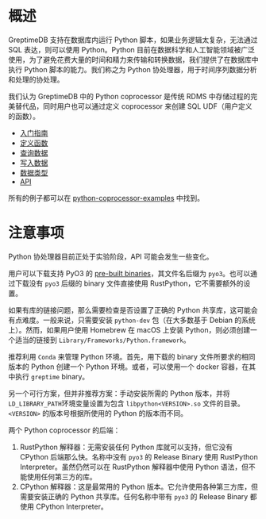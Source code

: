 # 概述

GreptimeDB 支持在数据库内运行 Python 脚本，如果业务逻辑太复杂，无法通过 SQL 表达，则可以使用 Python。Python 目前在数据科学和人工智能领域被广泛使用，为了避免花费大量的时间和精力来传输和转换数据，我们提供了在数据库中执行 Python 脚本的能力。我们称之为 Python 协处理器，用于时间序列数据分析和处理的协处理。

我们认为 GreptimeDB 中的 Python coprocessor 是传统 RDMS 中存储过程的完美替代品，同时用户也可以通过定义 coprocessor 来创建 SQL UDF（用户定义的函数）。

- [入门指南](./getting-started.md)
- [定义函数](./define-function.md)
- [查询数据](./query-data.md)
- [写入数据](./write-data.md)
- [数据类型](./data-types.md)
- [API](./api.md)

所有的例子都可以在 [python-coprocessor-examples](https://github.com/GreptimeTeam/python-coprocessor-examples) 中找到。

# 注意事项

Python 协处理器目前正处于实验阶段，API 可能会发生一些变化。

用户可以下载支持 PyO3 的 [pre-built binaries](https://greptime.cn/download)，其文件名后缀为 `pyo3`。也可以通过下载没有 `pyo3` 后缀的 binary 文件直接使用 RustPython，它不需要额外的设置。

如果有库的链接问题，那么需要检查是否设置了正确的 Python 共享库，这可能会有点难度。一般来说，只需要安装 `python-dev` 包（在大多数基于 Debian 的系统上）。然而，如果用户使用 Homebrew 在 macOS 上安装 Python，则必须创建一个适当的链接到 `Library/Frameworks/Python.framework`。

推荐利用 `Conda` 来管理 Python 环境。首先，用下载的 binary 文件所要求的相同版本的 Python 创建一个 Python 环境。或者，可以使用一个 docker 容器，在其中执行 `greptime` binary。

另一个可行方案，但并非推荐方案：手动安装所需的 Python 版本，并将 `LD_LIBRARY_PATH`环境变量设置为包含 `libpython<VERSION>.so` 文件的目录。`<VERSION>` 的版本号根据所使用的 Python 的版本而不同。

两个 Python coprocessor 的后端：

1. RustPython 解释器：无需安装任何 Python 库就可以支持，但它没有 CPython 后端那么快。名称中没有 `pyo3` 的 Release Binary 使用 RustPython Interpreter。虽然仍然可以在 RustPython 解释器中使用 Python 语法，但不能使用任何第三方的库。
2. CPython 解释器：这是最常用的 Python 版本。它允许使用各种第三方库，但需要安装正确的 Python 共享库。任何名称中带有 `pyo3` 的 Release Binary 都使用 CPython Interpreter。
